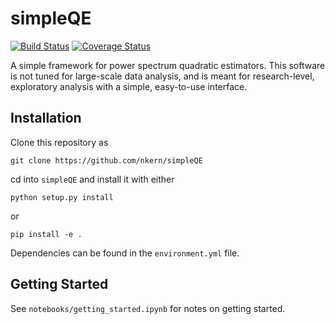 # simpleQE
[![Build Status](https://travis-ci.com/nkern/simpleQE.svg?branch=master)](https://travis-ci.org/nkern/simpleQE)
[![Coverage Status](https://coveralls.io/repos/github/nkern/simpleQE/badge.svg?branch=master)](https://coveralls.io/github/nkern/simpleQE?branch=master)

A simple framework for power spectrum quadratic estimators.
This software is not tuned for large-scale data analysis, and is meant for research-level, exploratory analysis with a simple, easy-to-use interface.


## Installation

Clone this repository as

`git clone https://github.com/nkern/simpleQE`

cd into `simpleQE` and install it with either

`python setup.py install`

or

`pip install -e .`

Dependencies can be found in the `environment.yml` file.

## Getting Started
See `notebooks/getting_started.ipynb` for notes on getting started.